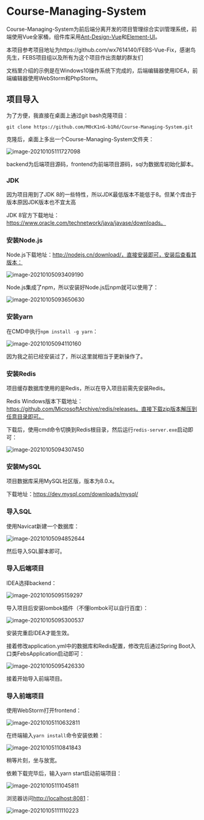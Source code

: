 # Course-Managing-System



Course-Managing-System为前后端分离开发的项目管理综合实训管理系统，前端使用Vue全家桶，组件库采用[Ant-Design-Vue](https://vuecomponent.github.io/ant-design-vue/docs/vue/introduce-cn/)和[Element-UI](https://element.eleme.cn/#/zh-CN/guide/design)。



本项目参考项目地址为https://github.com/wx7614140/FEBS-Vue-Fix，感谢鸟先生，FEBS项目组以及所有为这个项目作出贡献的群友们



文档里介绍的示例是在Windows10操作系统下完成的，后端编辑器使用IDEA，前端编辑器使用WebStorm和PhpStorm。

## 项目导入

为了方便，我直接在桌面上通过git bash克隆项目：

```
git clone https://github.com/M0cK1nG-b1Rd/Course-Managing-System.git
```



克隆后，桌面上多出一个Course-Managing-System文件夹：

![image-20210105111727098](.\images\image-20210105111727098.png)

backend为后端项目源码，frontend为前端项目源码，sql为数据库初始化脚本。

### JDK

因为项目用到了JDK 8的一些特性，所以JDK最低版本不能低于8。但某个库由于版本原因JDK版本也不宜太高

JDK 8官方下载地址：https://www.oracle.com/technetwork/java/javase/downloads。

### 安装Node.js

Node.js下载地址：http://nodejs.cn/download/，直接安装即可，安装后查看其版本：

![image-20210105093409190](.\images\image-20210105093409190.png)

Node.js集成了npm，所以安装好Node.js后npm就可以使用了：

![image-20210105093650630](.\images\image-20210105093650630.png)

### 安装yarn

在CMD中执行`npm install -g yarn`：

![image-20210105094110160](.\images\image-20210105094110160.png)

因为我之前已经安装过了，所以这里就相当于更新操作了。

### 安装Redis

项目缓存数据库使用的是Redis，所以在导入项目前需先安装Redis。

Redis Windows版本下载地址：https://github.com/MicrosoftArchive/redis/releases。直接下载zip版本解压到任意目录即可。

下载后，使用cmd命令切换到Redis根目录，然后运行`redis-server.exe`启动即可：

![image-20210105094307450](.\images\image-20210105094307450.png)

### 安装MySQL

项目数据库采用MySQL社区版，版本为8.0.x。

下载地址：https://dev.mysql.com/downloads/mysql/

### 导入SQL

使用Navicat新建一个数据库：

![image-20210105094852644](.\images\image-20210105094852644.png)

然后导入SQL脚本即可。

### 导入后端项目

IDEA选择backend：

![image-20210105095159297](.\images\image-20210105095159297.png)

导入项目后安装lombok插件（不懂lombok可以自行百度）：

![image-20210105095300537](.\images\image-20210105095300537.png)

安装完重启IDEA才能生效。

接着修改application.yml中的数据库和Redis配置，修改完后通过Spring Boot入口类FebsApplication启动即可：

![image-20210105095426330](.\images\image-20210105095426330.png)

接着开始导入前端项目。

### 导入前端项目

使用WebStorm打开frontend：

![image-20210105110632811](.\images\image-20210105110632811.png)

在终端输入`yarn install`命令安装依赖：

![image-20210105110841843](.\images\image-20210105110841843.png)

稍等片刻，坐与放宽。

依赖下载完毕后，输入yarn start启动前端项目：

![image-20210105111045811](.\images\image-20210105111045811.png)

浏览器访问[http://localhost:8081](http://localhost:8081/)：

![image-20210105111110223](.\images\image-20210105111110223.png)